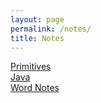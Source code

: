 ```yaml
---
layout: page
permalink: /notes/
title: Notes
---
```


<a href="https://wyndlow.github.io/page/2022/08/22/primitives.html">Primitives</a>
<br><a href="https://wyndlow.github.io/page/jupyter/2022/08/20/javapart.html">Java</a>
<br><a href="https://wyndlow.github.io/page/2022/08/27/Unknown.html">Word Notes</a>
